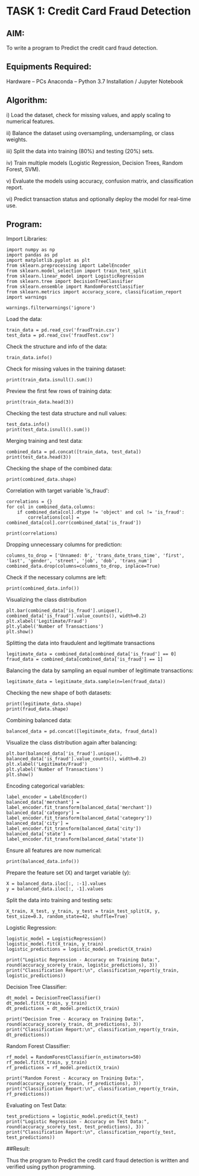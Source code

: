 # TASK 1: Credit Card Fraud Detection ##


## AIM:
To write a program to  Predict the credit card fraud detection.

## Equipments Required:
Hardware – PCs
Anaconda – Python 3.7 Installation / Jupyter Notebook

## Algorithm:

i) Load the dataset, check for missing values, and apply scaling to numerical features.

ii) Balance the dataset using oversampling, undersampling, or class weights.

iii) Split the data into training (80%) and testing (20%) sets.

iv) Train multiple models (Logistic Regression, Decision Trees, Random Forest, SVM).

v) Evaluate the models using accuracy, confusion matrix, and classification report.

vi) Predict transaction status and optionally deploy the model for real-time use.

## Program:

Import Libraries:

```
import numpy as np
import pandas as pd
import matplotlib.pyplot as plt
from sklearn.preprocessing import LabelEncoder
from sklearn.model_selection import train_test_split
from sklearn.linear_model import LogisticRegression
from sklearn.tree import DecisionTreeClassifier
from sklearn.ensemble import RandomForestClassifier
from sklearn.metrics import accuracy_score, classification_report
import warnings

warnings.filterwarnings('ignore')
```

Load the data:

```
train_data = pd.read_csv('fraudTrain.csv')
test_data = pd.read_csv('fraudTest.csv')
```

Check the structure and info of the data:

```
train_data.info()
```

 Check for missing values in the training dataset:
 
```
print(train_data.isnull().sum())
```

Preview the first few rows of training data:

```
print(train_data.head(3))
```

Checking the test data structure and null values:

```
test_data.info()
print(test_data.isnull().sum())
```

Merging training and test data:

```
combined_data = pd.concat([train_data, test_data])
print(test_data.head(3))
```

Checking the shape of the combined data:

```
print(combined_data.shape)
```

Correlation with target variable 'is_fraud':

```
correlations = {}
for col in combined_data.columns:
    if combined_data[col].dtype != 'object' and col != 'is_fraud':
        correlations[col] = combined_data[col].corr(combined_data['is_fraud'])

print(correlations)
```

Dropping unnecessary columns for prediction:

```
columns_to_drop = ['Unnamed: 0', 'trans_date_trans_time', 'first', 'last', 'gender', 'street', 'job', 'dob', 'trans_num']
combined_data.drop(columns=columns_to_drop, inplace=True)
```

Check if the necessary columns are left:

```
print(combined_data.info())
```

Visualizing the class distribution

```
plt.bar(combined_data['is_fraud'].unique(), combined_data['is_fraud'].value_counts(), width=0.2)
plt.xlabel('Legitimate/Fraud')
plt.ylabel('Number of Transactions')
plt.show()
```

Splitting the data into fraudulent and legitimate transactions

```
legitimate_data = combined_data[combined_data['is_fraud'] == 0]
fraud_data = combined_data[combined_data['is_fraud'] == 1]
```

Balancing the data by sampling an equal number of legitimate transactions:

```
legitimate_data = legitimate_data.sample(n=len(fraud_data))
```

Checking the new shape of both datasets:

```
print(legitimate_data.shape)
print(fraud_data.shape)
```

Combining balanced data:

```
balanced_data = pd.concat([legitimate_data, fraud_data])
```

Visualize the class distribution again after balancing:

```
plt.bar(balanced_data['is_fraud'].unique(), balanced_data['is_fraud'].value_counts(), width=0.2)
plt.xlabel('Legitimate/Fraud')
plt.ylabel('Number of Transactions')
plt.show()
```

Encoding categorical variables:

```
label_encoder = LabelEncoder()
balanced_data['merchant'] = label_encoder.fit_transform(balanced_data['merchant'])
balanced_data['category'] = label_encoder.fit_transform(balanced_data['category'])
balanced_data['city'] = label_encoder.fit_transform(balanced_data['city'])
balanced_data['state'] = label_encoder.fit_transform(balanced_data['state'])
```

Ensure all features are now numerical:

```
print(balanced_data.info())
```

Prepare the feature set (X) and target variable (y):

```
X = balanced_data.iloc[:, :-1].values
y = balanced_data.iloc[:, -1].values
```

Split the data into training and testing sets:

```
X_train, X_test, y_train, y_test = train_test_split(X, y, test_size=0.3, random_state=42, shuffle=True)
```

Logistic Regression:

```
logistic_model = LogisticRegression()
logistic_model.fit(X_train, y_train)
logistic_predictions = logistic_model.predict(X_train)

print("Logistic Regression - Accuracy on Training Data:", round(accuracy_score(y_train, logistic_predictions), 3))
print("Classification Report:\n", classification_report(y_train, logistic_predictions))
```

Decision Tree Classifier:

```
dt_model = DecisionTreeClassifier()
dt_model.fit(X_train, y_train)
dt_predictions = dt_model.predict(X_train)

print("Decision Tree - Accuracy on Training Data:", round(accuracy_score(y_train, dt_predictions), 3))
print("Classification Report:\n", classification_report(y_train, dt_predictions))
```

Random Forest Classifier:

```
rf_model = RandomForestClassifier(n_estimators=50)
rf_model.fit(X_train, y_train)
rf_predictions = rf_model.predict(X_train)

print("Random Forest - Accuracy on Training Data:", round(accuracy_score(y_train, rf_predictions), 3))
print("Classification Report:\n", classification_report(y_train, rf_predictions))
```

Evaluating on Test Data:

```
test_predictions = logistic_model.predict(X_test)
print("Logistic Regression - Accuracy on Test Data:", round(accuracy_score(y_test, test_predictions), 3))
print("Classification Report:\n", classification_report(y_test, test_predictions))
```

##Result:

Thus the program to  Predict the credit card fraud detection is written and verified using python programming.
